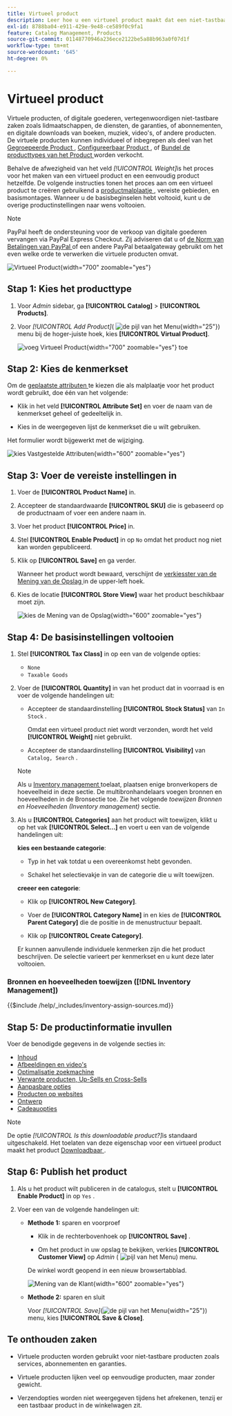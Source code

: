 ```yaml
---
title: Virtueel product
description: Leer hoe u een virtueel product maakt dat een niet-tastbaar item vertegenwoordigt, zoals een lidmaatschap, service, garantie of abonnement.
exl-id: 8788ba04-e911-429e-9e48-ce589f0c9fa1
feature: Catalog Management, Products
source-git-commit: 01148770946a236ece2122be5a88b963a0f07d1f
workflow-type: tm+mt
source-wordcount: '645'
ht-degree: 0%

---
```


# Virtueel product

Virtuele producten, of digitale goederen, vertegenwoordigen niet-tastbare zaken zoals lidmaatschappen, de diensten, de garanties, of abonnementen, en digitale downloads van boeken, muziek, video&#39;s, of andere producten. De virtuele producten kunnen individueel of inbegrepen als deel van het [ Gegroepeerde Product ](product-create-grouped.md), [ Configureerbaar Product ](product-create-configurable.md), of [ Bundel de producttypes van het Product ](product-create-bundle.md) worden verkocht.

Behalve de afwezigheid van het veld _[!UICONTROL Weight]_&#x200B;is het proces voor het maken van een virtueel product en een eenvoudig product hetzelfde. De volgende instructies tonen het proces aan om een virtueel product te creëren gebruikend a [ productmalplaatje ](attribute-sets.md), vereiste gebieden, en basismontages. Wanneer u de basisbeginselen hebt voltooid, kunt u de overige productinstellingen naar wens voltooien.

>[!NOTE]
>
>PayPal heeft de ondersteuning voor de verkoop van digitale goederen vervangen via PayPal Express Checkout. Zij adviseren dat u of [ de Norm van Betalingen van PayPal ](../stores-purchase/paypal-payments-standard.md) of een andere PayPal betaalgateway gebruikt om het even welke orde te verwerken die virtuele producten omvat.

![ Virtueel Product ](./assets/product-virtual-membership.png){width="700" zoomable="yes"}

## Stap 1: Kies het producttype

1. Voor _Admin_ sidebar, ga **[!UICONTROL Catalog]** > **[!UICONTROL Products]**.

1. Voor _[!UICONTROL Add Product]_( ![ de pijl van het Menu ](../assets/icon-menu-down-arrow-red.png){width="25"}) menu bij de hoger-juiste hoek, kies **[!UICONTROL Virtual Product]**.

   ![ voeg Virtueel Product ](./assets/product-add-virtual.png){width="700" zoomable="yes"} toe

## Stap 2: Kies de kenmerkset

Om de [ geplaatste attributen ](attribute-sets.md) te kiezen die als malplaatje voor het product wordt gebruikt, doe één van het volgende:

- Klik in het veld **[!UICONTROL Attribute Set]** en voer de naam van de kenmerkset geheel of gedeeltelijk in.

- Kies in de weergegeven lijst de kenmerkset die u wilt gebruiken.

Het formulier wordt bijgewerkt met de wijziging.

![ kies Vastgestelde Attributen ](./assets/product-create-choose-attribute-set.png){width="600" zoomable="yes"}

## Stap 3: Voer de vereiste instellingen in

1. Voer de **[!UICONTROL Product Name]** in.

1. Accepteer de standaardwaarde **[!UICONTROL SKU]** die is gebaseerd op de productnaam of voer een andere naam in.

1. Voer het product **[!UICONTROL Price]** in.

1. Stel **[!UICONTROL Enable Product]** in op `No` omdat het product nog niet kan worden gepubliceerd.

1. Klik op **[!UICONTROL Save]** en ga verder.

   Wanneer het product wordt bewaard, verschijnt de [ verkiesster van de Mening van de Opslag ](introduction.md#product-scope) in de upper-left hoek.

1. Kies de locatie **[!UICONTROL Store View]** waar het product beschikbaar moet zijn.

   ![ kies de Mening van de Opslag ](./assets/product-create-store-view-choose.png){width="600" zoomable="yes"}

## Stap 4: De basisinstellingen voltooien

1. Stel **[!UICONTROL Tax Class]** in op een van de volgende opties:

   - `None`
   - `Taxable Goods`

1. Voer de **[!UICONTROL Quantity]** in van het product dat in voorraad is en voer de volgende handelingen uit:

   - Accepteer de standaardinstelling **[!UICONTROL Stock Status]** van `In Stock` .

     Omdat een virtueel product niet wordt verzonden, wordt het veld **[!UICONTROL Weight]** niet gebruikt.

   - Accepteer de standaardinstelling **[!UICONTROL Visibility]** van `Catalog, Search` .

   >[!NOTE]
   >
   >Als u [ Inventory management ](../inventory-management/introduction.md) toelaat, plaatsen enige bronverkopers de hoeveelheid in deze sectie. De multibronhandelaars voegen bronnen en hoeveelheden in de Bronsectie toe. Zie het volgende _toewijzen Bronnen en Hoeveelheden (Inventory management)_ sectie.

1. Als u **[!UICONTROL Categories]** aan het product wilt toewijzen, klikt u op het vak **[!UICONTROL Select…]** en voert u een van de volgende handelingen uit:

   **kies een bestaande categorie**:

   - Typ in het vak totdat u een overeenkomst hebt gevonden.

   - Schakel het selectievakje in van de categorie die u wilt toewijzen.

   **creeer een categorie**:

   - Klik op **[!UICONTROL New Category]**.

   - Voer de **[!UICONTROL Category Name]** in en kies de **[!UICONTROL Parent Category]** die de positie in de menustructuur bepaalt.

   - Klik op **[!UICONTROL Create Category]**.

   Er kunnen aanvullende individuele kenmerken zijn die het product beschrijven. De selectie varieert per kenmerkset en u kunt deze later voltooien.

### Bronnen en hoeveelheden toewijzen ([!DNL Inventory Management])

{{$include /help/_includes/inventory-assign-sources.md}}

## Stap 5: De productinformatie invullen

Voer de benodigde gegevens in de volgende secties in:

- [Inhoud](product-content.md)
- [Afbeeldingen en video&#39;s](product-images-and-video.md)
- [Optimalisatie zoekmachine](product-search-engine-optimization.md)
- [Verwante producten, Up-Sells en Cross-Sells](related-products-up-sells-cross-sells.md)
- [Aanpasbare opties](settings-advanced-custom-options.md)
- [Producten op websites](settings-basic-websites.md)
- [Ontwerp](settings-advanced-design.md)
- [Cadeauopties](product-gift-options.md)

>[!NOTE]
>
>De optie _[!UICONTROL Is this downloadable product?]_&#x200B;is standaard uitgeschakeld. Het toelaten van deze eigenschap voor een virtueel product maakt het product [ Downloadbaar ](product-create-downloadable.md#downloadable-product).

## Stap 6: Publish het product

1. Als u het product wilt publiceren in de catalogus, stelt u **[!UICONTROL Enable Product]** in op `Yes` .

1. Voer een van de volgende handelingen uit:

   - **Methode 1:** sparen en voorproef

      - Klik in de rechterbovenhoek op **[!UICONTROL Save]** .

      - Om het product in uw opslag te bekijken, verkies **[!UICONTROL Customer View]** op _Admin_ ( ![ pijl van het Menu ](../assets/icon-menu-down-arrow-black.png)) menu.

     De winkel wordt geopend in een nieuw browsertabblad.

     ![ Mening van de Klant ](./assets/product-admin-customer-view.png){width="600" zoomable="yes"}

   - **Methode 2:** sparen en sluit

     Voor _[!UICONTROL Save]_(![ de pijl van het Menu ](../assets/icon-menu-down-arrow-red.png){width="25"}) menu, kies **[!UICONTROL Save & Close]**.

## Te onthouden zaken

- Virtuele producten worden gebruikt voor niet-tastbare producten zoals services, abonnementen en garanties.

- Virtuele producten lijken veel op eenvoudige producten, maar zonder gewicht.

- Verzendopties worden niet weergegeven tijdens het afrekenen, tenzij er een tastbaar product in de winkelwagen zit.
